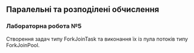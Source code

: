 ## Паралельні та розподілені обчислення
### Лабораторна робота №5
Створення задач типу ForkJoinTask та виконання їх із  пула потоків типу ForkJoinPool.

